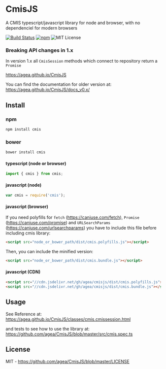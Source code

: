 CmisJS
======

A CMIS typescript/javascript library for node and browser, with no dependenciel for modern browsers

[![Build Status](https://img.shields.io/travis/agea/CmisJS.svg)](https://travis-ci.org/agea/CmisJS)
[![npm](https://img.shields.io/npm/v/cmis.svg)](https://www.npmjs.com/package/cmis)
![MIT License](https://img.shields.io/npm/l/cmis.svg)

### Breaking API changes in 1.x

In version 1.x all `CmisSession` methods which connect to repository return a `Promise`

https://agea.github.io/CmisJS

You can find the documentation for older version at: https://agea.github.io/CmisJS/docs_v0.x/

## Install

### npm
```bash
npm install cmis
```
### bower
```bash
bower install cmis
```

#### typescript (node or browser)

```javascript
import { cmis } from cmis;
```

#### javascript (node)

```javascript
var cmis = require('cmis');
```

#### javascript (browser)

If you need polyfills for `fetch` (https://caniuse.com/fetch), `Promise` (https://caniuse.com/promise) and `URLSearchParams` (https://caniuse.com/urlsearchparams) you have to include this file before including cmis library:

```html
<script src="node_or_bower_path/dist/cmis.polyfills.js"></script>
```

Then, you can include the minified version:
```html
<script src="node_or_bower_path/dist/cmis.bundle.js"></script>
```

#### javascript (CDN)

```html
<script src="//cdn.jsdelivr.net/gh/agea/cmisjs/dist/cmis.polyfills.js"></script>
<script src="//cdn.jsdelivr.net/gh/agea/cmisjs/dist/cmis.bundle.js"></script>
```

## Usage

See Reference at: https://agea.github.io/CmisJS/classes/cmis.cmissession.html 

and tests to see how to use the library at: https://github.com/agea/CmisJS/blob/master/src/cmis.spec.ts


## License

MIT - https://github.com/agea/CmisJS/blob/master/LICENSE